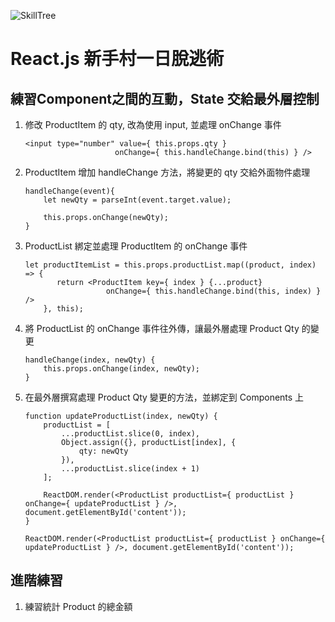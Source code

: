 ![SkillTree](https://az743039.vo.msecnd.net/assets/img/skilltree_logo.png)

# React.js 新手村一日脫逃術

## 練習Component之間的互動，State 交給最外層控制

1. 修改 ProductItem 的 qty, 改為使用 input, 並處理 onChange 事件

    ```
    <input type="number" value={ this.props.qty }
                        onChange={ this.handleChange.bind(this) } />
    ```
    
1. ProductItem 增加 handleChange 方法，將變更的 qty 交給外面物件處理

    ```
    handleChange(event){
        let newQty = parseInt(event.target.value);
        
        this.props.onChange(newQty);
    }  
    ```    
    
1. ProductList 綁定並處理 ProductItem 的 onChange 事件  

    ```
    let productItemList = this.props.productList.map((product, index) => {
           return <ProductItem key={ index } {...product}
                      onChange={ this.handleChange.bind(this, index) } />
        }, this);
    ```  
    
1. 將 ProductList 的 onChange 事件往外傳，讓最外層處理 Product Qty 的變更

    ```
    handleChange(index, newQty) {
        this.props.onChange(index, newQty);
    }
    ```    
    
1. 在最外層撰寫處理 Product Qty 變更的方法，並綁定到 Components 上

    ```
    function updateProductList(index, newQty) {
        productList = [
            ...productList.slice(0, index),
            Object.assign({}, productList[index], {
                qty: newQty
            }),
            ...productList.slice(index + 1)
        ];        
    
        ReactDOM.render(<ProductList productList={ productList } onChange={ updateProductList } />, document.getElementById('content'));
    }

    ReactDOM.render(<ProductList productList={ productList } onChange={ updateProductList } />, document.getElementById('content'));
    ```    
    
## 進階練習   

1. 練習統計 Product 的總金額                                       